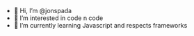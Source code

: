 - 👋 Hi, I’m @jonspada
- 👀 I’m interested in code n code
- 🌱 I’m currently learning Javascript and respects frameworks

<!---
jonspada/jonspada is a ✨ special ✨ repository because its `README.md` (this file) appears on your GitHub profile.
You can click the Preview link to take a look at your changes.
--->
